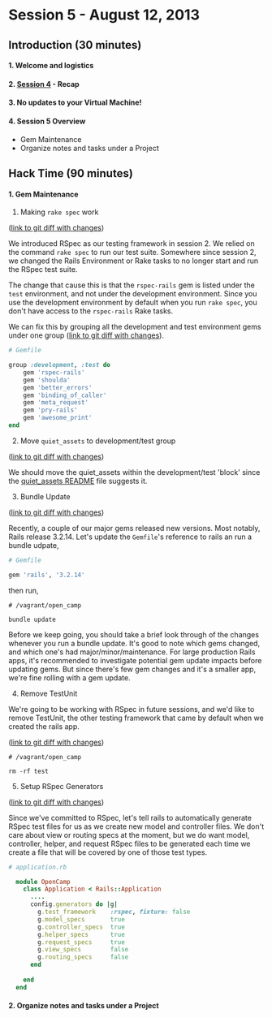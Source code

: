 Session 5 - August 12, 2013
===========================

## Introduction (30 minutes)
#### 1. Welcome and logistics
#### 2. [Session 4](https://github.com/railsmn/schedule/blob/master/open_camp/session3.md) - Recap
#### 3. No updates to your Virtual Machine!
#### 4. Session 5 Overview

- Gem Maintenance
- Organize notes and tasks under a Project

## Hack Time (90 minutes)

#### 1. Gem Maintenance
  
  1. Making ```rake spec``` work
  
  ([link to git diff with changes](#))
  
  We introduced RSpec as our testing framework in session 2. We relied on the command ```rake spec``` to run our test suite. Somewhere since session 2, we changed the Rails Environment or Rake tasks to no longer start and run the RSpec test suite.
  
  The change that cause this is that the ```rspec-rails``` gem is listed under the ```test``` environment, and not under the development environment. Since you use the development environment by default when you run ```rake spec```, you don't have access to the ```rspec-rails``` Rake tasks.
  
  We can fix this by grouping all the development and test environment gems under one group ([link to git diff with changes](#)).
  
  ```ruby
  # Gemfile
  
  group :development, :test do 
      gem 'rspec-rails'
      gem 'shoulda'
      gem 'better_errors'
      gem 'binding_of_caller'
      gem 'meta_request'
      gem 'pry-rails'
      gem 'awesome_print'
  end
  ```
  
  2. Move ```quiet_assets``` to development/test group
  
  ([link to git diff with changes](#))
  
  We should move the quiet_assets within the development/test 'block' since the [quiet_assets README](https://github.com/evrone/quiet_assets/blob/master/README.md) file suggests it.
  
  3. Bundle Update
  
  ([link to git diff with changes](#))
  
  Recently, a couple of our major gems released new versions. Most notably, Rails release 3.2.14. Let's update the ```Gemfile```'s reference to rails an run a bundle udpate, 
  
  ```ruby
  # Gemfile
  
  gem 'rails', '3.2.14'
  ```
  
  then run, 
  
  ```shell
  # /vagrant/open_camp
  
  bundle update
  ```
  
  Before we keep going, you should take a brief look through of the changes whenever you run a bundle update. It's good to note which gems changed, and which one's had major/minor/maintenance. For large production Rails apps, it's recommended to investigate potential gem update impacts before updating gems. But since there's few gem changes and it's a smaller app, we're fine rolling with a gem update.
  
  4. Remove TestUnit
  
  We're going to be working with RSpec in future sessions, and we'd like to remove TestUnit, the other testing framework that came by default when we created the rails app.
  
  ([link to git diff with changes](#))
  
  ```shell
  # /vagrant/open_camp
  
  rm -rf test
  ```
  
  5. Setup RSpec Generators
  
  ([link to git diff with changes](#))
  
  Since we've committed to RSpec, let's tell rails to automatically generate RSpec test files for us as we create new model and controller files. We don't care about view or routing  specs at the moment, but we do want model, controller, helper, and request RSpec files to be generated each time we create a file that will be covered by one of those test types.
  
  ```ruby
  # application.rb
  
    module OpenCamp
      class Application < Rails::Application
        ....
        config.generators do |g|
          g.test_framework    :rspec, fixture: false
          g.model_specs       true
          g.controller_specs  true
          g.helper_specs      true
          g.request_specs     true
          g.view_specs        false
          g.routing_specs     false
        end
        
      end
    end
  ```
  
#### 2. Organize notes and tasks under a Project

